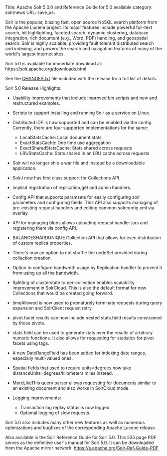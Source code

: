 Title: Apache Solr 5.0.0 and Reference Guide for 5.0 available
category: solr/news
URL: 
save_as: 

Solr is the popular, blazing fast, open source NoSQL search platform
from the Apache Lucene project. Its major features include powerful
full-text search, hit highlighting, faceted search, dynamic
clustering, database integration, rich document (e.g., Word, PDF)
handling, and geospatial search.  Solr is highly scalable, providing
fault tolerant distributed search and indexing, and powers the search
and navigation features of many of the world's largest internet sites.

Solr 5.0 is available for immediate download at:
<https://solr.apache.org/downloads.html>

See the [CHANGES.txt](/solr/5_0_0/changes/Changes.html) file included with the release for a full list of
details.

Solr 5.0 Release Highlights:

* Usability improvements that include improved bin scripts and new and restructured examples.

* Scripts to support installing and running Solr as a service on Linux.

* Distributed IDF is now supported and can be enabled via the config. Currently, there are four supported implementations for the same:
    * LocalStatsCache: Local document stats.
    * ExactStatsCache: One time use aggregation
    * ExactSharedStatsCache: Stats shared across requests
    * LRUStatsCache: Stats shared in an LRU cache across requests

* Solr will no longer ship a war file and instead be a downloadable application.

* SolrJ now has first class support for Collections API.

* Implicit registration of replication,get and admin handlers.

* Config API that supports paramsets for easily configuring solr parameters and configuring fields. This API also supports managing of pre-existing request handlers and editing common solrconfig.xml via overlay.

* API for managing blobs allows uploading request handler jars and registering them via config API.

* BALANCESHARDUNIQUE Collection API that allows for even distribution of custom replica properties.

* There's now an option to not shuffle the nodeSet provided during collection creation.

* Option to configure bandwidth usage by Replication handler to prevent it from using up all the bandwidth.

* Splitting of clusterstate to per-collection enables scalability improvement in SolrCloud. This is also the default format for new Collections that would be created going forward.

* timeAllowed is now used to prematurely terminate requests during query expansion and SolrClient request retry.

* pivot.facet results can now include nested stats.field results constrained by those pivots.

* stats.field can be used to generate stats over the results of arbitrary numeric functions.
  It also allows for requesting for statistics for pivot facets using tags.

* A new DateRangeField has been added for indexing date ranges, especially multi-valued ones.

* Spatial fields that used to require units=degrees now take distanceUnits=degrees/kilometers miles instead.

* MoreLikeThis query parser allows requesting for documents similar to an existing document and also works in SolrCloud mode.

* Logging improvements:
    * Transaction log replay status is now logged
    * Optional logging of slow requests.

Solr 5.0 also includes many other new features as well as numerous
optimizations and bugfixes of the corresponding Apache Lucene release.

Also available is the Solr Reference Guide for Solr 5.0. This 535 page
PDF serves as the definitive user's manual for Solr 5.0. It can be downloaded
from the Apache mirror network: <https://s.apache.org/Solr-Ref-Guide-PDF>


